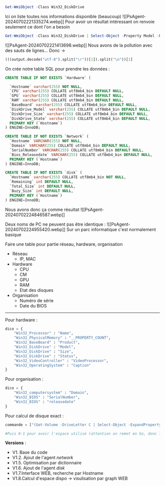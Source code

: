 ```powershell
Get-WmiObject -Class Win32_DiskDrive
```
Ici on liste toutes nos informations disponible (beaucoup)
![[PsAgent-20240702221335274.webp]]
Pour avoir un résultat intéressant on renvoie seulement ce dont l'on a besoin
```powershell
Get-WmiObject -Class Win32_DiskDrive | Select-Object -Property Model -Unique | Format-Table -HideTableHeaders
```
![[PsAgent-20240702221413698.webp]]
Nous avons de la pollution avec des sauts de lignes... Donc ->
```python
(((output.decode("utf-8").split("\r"))[1]).split("\n"))[1]
```


On crée notre table SQL pour prendre les données : 
```sql
CREATE TABLE IF NOT EXISTS `Hardware` (

  `Hostname` varchar(255) NOT NULL,
  `CPU` varchar(255) COLLATE utf8mb4_bin DEFAULT NULL,
  `GPU` varchar(255) COLLATE utf8mb4_bin DEFAULT NULL,
  `RAM` varchar(255) COLLATE utf8mb4_bin DEFAULT NULL,
  `BaseBoard` varchar(255) COLLATE utf8mb4_bin DEFAULT NULL,
  `DiskDrive_Model` varchar(255) COLLATE utf8mb4_bin DEFAULT NULL,
  `DiskDrive_Size` varchar(255) COLLATE utf8mb4_bin DEFAULT NULL,
  `DiskDrive_State` varchar(255) COLLATE utf8mb4_bin DEFAULT NULL,
  PRIMARY KEY (`Hostname`)
) ENGINE=InnoDB;
```

```sql
CREATE TABLE IF NOT EXISTS `Network` (
  `Hostname` VARCHAR(255) NOT NULL,
  `Domain` VARCHAR(255) COLLATE utf8mb4_bin DEFAULT NULL,
  `SerialNumber` VARCHAR(255) COLLATE utf8mb4_bin DEFAULT NULL,
  `Bios_Releasedate` VARCHAR(255) COLLATE utf8mb4_bin DEFAULT NULL,
  PRIMARY KEY (`Hostname`)
) ENGINE=InnoDB;
```

```sql
CREATE TABLE IF NOT EXISTS `disk` (
  `Hostname` varchar(255) COLLATE utf8mb4_bin NOT NULL,
  `Remaining` int DEFAULT NULL,
  `Total_Size` int DEFAULT NULL,
  `Buzy_Size` int DEFAULT NULL,
  PRIMARY KEY (`Hostname`)
) ENGINE=InnoDB;
```

Nous avons donc ça comme résultat
![[PsAgent-20240702224846587.webp]]

Deux noms de PC ne peuvent pas être identique : 
![[PsAgent-20240702224955420.webp]]
Sur un parc informatique c'est normalement basique



Faire une table pour partie réseau, hardware, organisation
- Réseau 
	- IP, MAC
- Hardware
	- CPU 
	- CM 
	- GPU 
	- RAM 
	- Etat des disques 
- Organisation
	- Numéro de série
	- Date du BIOS


---

Pour hardware : 
```python
dico = {
    "Win32_Processor" : "Name",
    "Win32_PhysicalMemory" : "__PROPERTY_COUNT",
    "Win32_BaseBoard" : "Product",
    "Win32_DiskDrive" : "Model",
	"Win32_DiskDrive" : "Size",
	"Win32_DiskDrive" : "Status",
	"Win32_VideoController" : "VideoProcessor",
	"Win32_OperatingSystem" : "Caption"
}
```

Pour organisation : 
```python
dico = {
	"Win32_computersystem" : "Domain",
	"Win32_BIOS" : "SerialNumber",
	"Win32_BIOS" : "releasedate"
}
```

Pour calcul de disque exact : 
```python
commande = ["(Get-Volume -DriveLetter C | Select-Object -ExpandProperty SizeRemaining) / 1GB", "(Get-Volume -DriveLetter C | Select-Object -ExpandProperty Size) / 1GB"]

#Puis 0-1 pour avoir l'espace utilisé (attention on remet en Go, donc les capacités change par rapport au byte)
```

**Versions** : 
- V1. Base du code 
- V1.2. Ajout de l'agent *network*
- V1.5. Optimisation par dictionnaire
- V1.6. Ajout de l'agent *disk*
- V1.7.Interface WEB, recherche par Hostname
- V1.8.Calcul d'espace dispo -> visulisation par graph WEB


